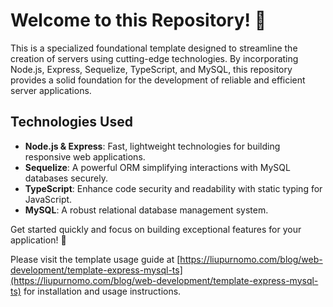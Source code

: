 # Welcome to this Repository! 🚀

This is a specialized foundational template designed to streamline the creation of servers using cutting-edge technologies. By incorporating Node.js, Express, Sequelize, TypeScript, and MySQL, this repository provides a solid foundation for the development of reliable and efficient server applications.

## Technologies Used

- **Node.js & Express**: Fast, lightweight technologies for building responsive web applications.
- **Sequelize**: A powerful ORM simplifying interactions with MySQL databases securely.
- **TypeScript**: Enhance code security and readability with static typing for JavaScript.
- **MySQL**: A robust relational database management system.
  
Get started quickly and focus on building exceptional features for your application! 🌟

Please visit the template usage guide at [https://liupurnomo.com/blog/web-development/template-express-mysql-ts](https://liupurnomo.com/blog/web-development/template-express-mysql-ts) for installation and usage instructions.

